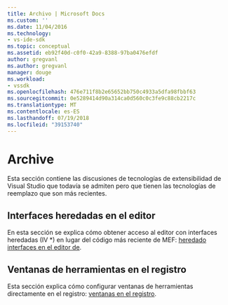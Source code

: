 ```yaml
---
title: Archivo | Microsoft Docs
ms.custom: ''
ms.date: 11/04/2016
ms.technology:
- vs-ide-sdk
ms.topic: conceptual
ms.assetid: eb92f40d-c0f0-42a9-8388-97ba0476efdf
author: gregvanl
ms.author: gregvanl
manager: douge
ms.workload:
- vssdk
ms.openlocfilehash: 476e711f8b2e65652bb750c4933a5dfa98fbbf63
ms.sourcegitcommit: 0e5289414d90a314ca0d560c0c3fe9c88cb2217c
ms.translationtype: MT
ms.contentlocale: es-ES
ms.lasthandoff: 07/19/2018
ms.locfileid: "39153740"
---
```

# <a name="archive"></a>Archive
Esta sección contiene las discusiones de tecnologías de extensibilidad de Visual Studio que todavía se admiten pero que tienen las tecnologías de reemplazo que son más recientes.  
  
## <a name="legacy-interfaces-in-the-editor"></a>Interfaces heredadas en el editor  
 En esta sección se explica cómo obtener acceso al editor con interfaces heredadas (IV *) en lugar del código más reciente de MEF: [heredado interfaces en el editor de](../extensibility/legacy-interfaces-in-the-editor.md).  
  
## <a name="tool-windows-in-the-registry"></a>Ventanas de herramientas en el registro  
 Esta sección explica cómo configurar ventanas de herramientas directamente en el registro: [ventanas en el registro](../extensibility/tool-windows-in-the-registry.md).